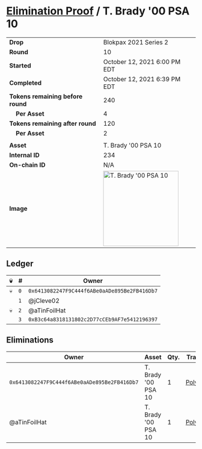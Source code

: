 # [Elimination Proof](./readme.md) / T. Brady &#039;00 PSA 10

|||
|---|---|
| **Drop** | Blokpax 2021 Series 2 |
| **Round** | 10 |
| **Started** | October 12, 2021 6:00 PM EDT |
| **Completed** | October 12, 2021 6:39 PM EDT |
| **Tokens remaining before round** | 240 |
| **&nbsp;&nbsp;&nbsp;&nbsp;Per Asset** | 4 |
| **Tokens remaining after round** | 120 |
| **&nbsp;&nbsp;&nbsp;&nbsp;Per Asset** | 2 |
| | |
| **Asset** | T. Brady &#039;00 PSA 10 |
| **Internal ID** | 234 |
| **On-chain ID** | N/A |
| **Image** | <img src="https://tcdn.blokpax.com/9484ebfa-6376-48c1-a746-d07b93b6ca15/14e283813d1f63d32c07582fe6a2d4c3e7ad97cefe0ac9e52dab5711ef1fcf4e.jpg" height="200" alt="T. Brady &#039;00 PSA 10" /> |

## Ledger

| 💀 | # | Owner |
| --- | --- | --- |
| 💀 | `0` | `0x6413082247F9C444f6ABe0aADe895Be2FB416Db7` |
|  | `1` | @jCleve02 |
| 💀 | `2` | @aTinFoilHat |
|  | `3` | `0xB3c64a8318131802c2D77cCEb9AF7e5412196397` |


## Eliminations

| Owner | Asset | Qty. | Transaction |
| --- | --- | --- | --- |
| `0x6413082247F9C444f6ABe0aADe895Be2FB416Db7` | T. Brady '00 PSA 10 | 1 | [Polygonscan](https://polygonscan.com/tx/0x6d4095b5b8621b2b644f9ebf3fb5da9fa58fda183bf4f169e864f31275604898) |
| @aTinFoilHat | T. Brady '00 PSA 10 | 1 | [Polygonscan](https://polygonscan.com/tx/0x02fc7cb4cb904d73af0387db70f0c33899940a30b36a82c87458a33aeada2c6a) |
